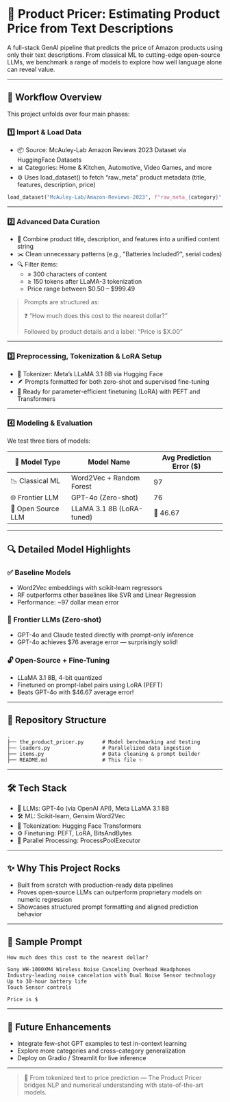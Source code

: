 # 🧠 Product Pricer: Estimating Product Price from Text Descriptions

A full-stack GenAI pipeline that predicts the price of Amazon products using only their text descriptions. From classical ML to cutting-edge open-source LLMs, we benchmark a range of models to explore how well language alone can reveal value.

---

## 🚀 Workflow Overview

This project unfolds over four main phases:

### 1️⃣ Import & Load Data
- 📦 Source: McAuley-Lab Amazon Reviews 2023 Dataset via HuggingFace Datasets
- 📊 Categories: Home & Kitchen, Automotive, Video Games, and more
- ⚙️ Uses load_dataset() to fetch “raw_meta” product metadata (title, features, description, price)

```python
load_dataset("McAuley-Lab/Amazon-Reviews-2023", f"raw_meta_{category}", split="full")
```

---

### 2️⃣ Advanced Data Curation
- 🧽 Combine product title, description, and features into a unified content string
- ✂️ Clean unnecessary patterns (e.g., "Batteries Included?", serial codes)
- 🔍 Filter items:
  - ≥ 300 characters of content
  - ≥ 150 tokens after LLaMA-3 tokenization
  - Price range between $0.50 – $999.49

> Prompts are structured as:
>
> ❓ “How much does this cost to the nearest dollar?”
>
> Followed by product details and a label: “Price is $X.00”

---

### 3️⃣ Preprocessing, Tokenization & LoRA Setup
- 🤖 Tokenizer: Meta’s LLaMA 3.1 8B via Hugging Face
- 🪶 Prompts formatted for both zero-shot and supervised fine-tuning
- 🔧 Ready for parameter-efficient finetuning (LoRA) with PEFT and Transformers

---

### 4️⃣ Modeling & Evaluation

We test three tiers of models:

| 🧪 Model Type        | Model Name               | Avg Prediction Error ($) |
|---------------------|--------------------------|---------------------------|
| 📉 Classical ML      | Word2Vec + Random Forest | 97                        |
| 🌐 Frontier LLM      | GPT-4o (Zero-shot)       | 76                        |
| 🌱 Open Source LLM   | LLaMA 3.1 8B (LoRA-tuned) | 🚀 46.67                 |

---

## 🔍 Detailed Model Highlights

### ✅ Baseline Models
- Word2Vec embeddings with scikit-learn regressors
- RF outperforms other baselines like SVR and Linear Regression
- Performance: ~97 dollar mean error

### 🤯 Frontier LLMs (Zero-shot)
- GPT-4o and Claude tested directly with prompt-only inference
- GPT-4o achieves $76 average error — surprisingly solid!

### 🔓 Open-Source + Fine-Tuning
- LLaMA 3.1 8B, 4-bit quantized
- Finetuned on prompt-label pairs using LoRA (PEFT)
- Beats GPT-4o with $46.67 average error!

---

## 📁 Repository Structure

```
.
├── the_product_pricer.py      # Model benchmarking and testing
├── loaders.py                 # Parallelized data ingestion
├── items.py                   # Data cleaning & prompt builder
├── README.md                  # This file ✨
```

---

## 🛠️ Tech Stack

- 🧠 LLMs: GPT-4o (via OpenAI API), Meta LLaMA 3.1 8B
- 🛠️ ML: Scikit-learn, Gensim Word2Vec
- 🔧 Tokenization: Hugging Face Transformers
- ⚙️ Finetuning: PEFT, LoRA, BitsAndBytes
- 🔄 Parallel Processing: ProcessPoolExecutor

---

## ✨ Why This Project Rocks

- Built from scratch with production-ready data pipelines
- Proves open-source LLMs can outperform proprietary models on numeric regression
- Showcases structured prompt formatting and aligned prediction behavior

---

## 📌 Sample Prompt

```
How much does this cost to the nearest dollar?

Sony WH-1000XM4 Wireless Noise Canceling Overhead Headphones
Industry-leading noise cancelation with Dual Noise Sensor technology
Up to 30-hour battery life
Touch Sensor controls

Price is $
```

---

## 📍 Future Enhancements

- Integrate few-shot GPT examples to test in-context learning
- Explore more categories and cross-category generalization
- Deploy on Gradio / Streamlit for live inference

---

> 🧠 From tokenized text to price prediction — The Product Pricer bridges NLP and numerical understanding with state-of-the-art models.

